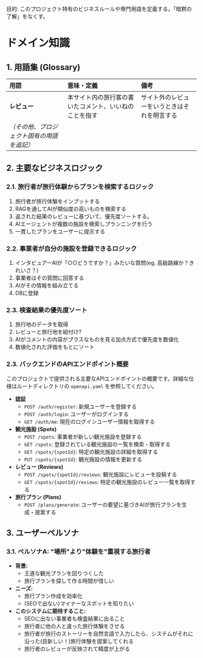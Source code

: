 目的: このプロジェクト特有のビジネスルールや専門用語を定義する。「暗黙の了解」をなくす。
# ドメイン知識

## 1. 用語集 (Glossary)

| 用語 | 意味・定義 | 備考 |
| :--- | :--- | :--- |
| **レビュー** | 本サイト内の旅行客の書いたコメント、いいねのことを指す | サイト外のレビューをいうときはそれを明言する|
| *（その他、プロジェクト固有の用語を追記）* |  |  |

## 2. 主要なビジネスロジック

### 2.1. 旅行者が旅行体験からプランを検索するロジック
1. 旅行者が旅行体験をインプットする
2. RAGを通してAIが類似度の高いものを検索する
3. 返された結果のレビューに基づいて、優先度ソートする。
4. AIエージェントが複数の施設を検索しプランニングを行う
5. 一貫したプランをユーザーに提示する

### 2.2. 事業者が自分の施設を登録できるロジック
1. インタビュアーAIが「○○どうですか？」みたいな質問(eg. 高級路線か？きれいさ？)
2. 事業者はその質問に回答する
3. AIがその情報を組み立てる
4. DBに登録

### 2.3. 検査結果の優先度ソート
1. 旅行地のデータを取得
2. レビューと旅行地を紐付け?
3. AIがコメントの内容がプラスなものを見る加点方式で優先度を数値化
4. 数値化された評価をもとにソート

### 2.3. バックエンドのAPIエンドポイント概要
このプロジェクトで提供される主要なAPIエンドポイントの概要です。詳細な仕様はルートディレクトリの `openapi.yaml` を参照してください。

- **認証**
  - `POST /auth/register`: 新規ユーザーを登録する
  - `POST /auth/login`: ユーザーがログインする
  - `GET /auth/me`: 現在のログインユーザー情報を取得する
- **観光施設 (Spots)**
  - `POST /spots`: 事業者が新しい観光施設を登録する
  - `GET /spots`: 登録されている観光施設の一覧を検索・取得する
  - `GET /spots/{spotId}`: 特定の観光施設の詳細を取得する
  - `PUT /spots/{spotId}`: 観光施設の情報を更新する
- **レビュー (Reviews)**
  - `POST /spots/{spotId}/reviews`: 観光施設にレビューを投稿する
  - `GET /spots/{spotId}/reviews`: 特定の観光施設のレビュー一覧を取得する
- **旅行プラン (Plans)**
  - `POST /plans/generate`: ユーザーの要望に基づきAIが旅行プランを生成・提案する

## 3. ユーザーペルソナ

### 3.1. ペルソナA: "場所"より"体験を"重視する旅行者
* **背景:** 
  - 王道な観光プランを回りつくした
  - 旅行プランを探して作る時間が惜しい
* **ニーズ:** 
  - 旅行プラン作成を効率化
  - (SEOで出ない)マイナーなスポットを知りたい
* **このシステムに期待すること:** 
  - SEOに出ない事業者も検査結果に出ること
  - 旅行者に他の人と違った旅行体験をさせる
  - 旅行者が旅行のストーリーを自然言語で入力したら、システムがそれに沿った(目新しい！)旅行体験を提案してくれる
  - 旅行者のレビューが反映されて精度が上がる
